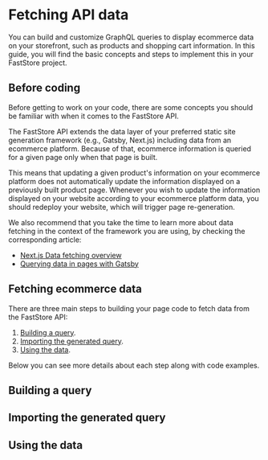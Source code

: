 # Fetching API data

You can build and customize GraphQL queries to display ecommerce data on your storefront, such as products and shopping cart information. In this guide, you will find the basic concepts and steps to implement this in your FastStore project.

## Before coding

Before getting to work on your code, there are some concepts you should be familiar with when it comes to the FastStore API.

The FastStore API extends the data layer of your preferred static site generation framework (e.g., Gatsby, Next.js) including data from an ecommerce platform. Because of that, ecommerce information is queried for a given page only when that page is built.

This means that updating a given product's information on your ecommerce platform does not automatically update the information displayed on a previously built product page. Whenever you wish to update the information displayed on your website according to your ecommerce platform data, you should redeploy your website, which will trigger page re-generation.

We also recommend that you take the time to learn more about data fetching in the context of the framework you are using, by checking the corresponding article:
- [Next.js Data fetching overview](https://nextjs.org/docs/basic-features/data-fetching/overview)
- [Querying data in pages with Gatsby](https://www.gatsbyjs.com/docs/how-to/querying-data/page-query/)

## Fetching ecommerce data

There are three main steps to building your page code to fetch data from the FastStore API:

1. [Building a query](#building-the-query).
2. [Importing the generated query](#importing-the-generated-query).
3. [Using the data](#Using-the-data).

Below you can see more details about each step along with code examples.

## Building a query



## Importing the generated query



## Using the data
